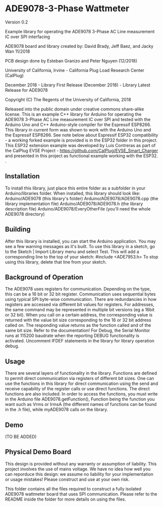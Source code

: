 # ADE9078-3-Phase Wattmeter

Version 0.2

Example library for operating the ADE9078 3-Phase AC Line measurement IC over SPI interfacing


ADE9078 board and library created by: David Brady, Jeff Baez, and Jacky Wan 11/2018

PCB design done by Esteban Granizo and Peter Nguyen (12/2018)

University of California, Irvine - California Plug Load Research Center (CalPlug)

December 2018 - Library First Release
(December 2018) - Library Latest Release for ADE9078

Copyright (C) The Regents of the University of California, 2018

Released into the public domain under creative commons share-alike license. This is an example C++ library for Arduino for operating the ADE9078 3-Phase AC Line measurement IC over SPI and tested with the Arduino Uno and C++ Arduino-style compiler for the Espressif ESP8266. This library in current form was shown to work with the Arduino Uno and the Espressif ESP8266.  See note below about Espressif ESP32 compatibility - a working forked example is provided is in the ESP32 folder in this project.  This ESP32 extension example was developed by Luis Contreras as part of the CalPlug EVSE Project - https://github.com/CalPlug/EVSE_Smart_Charger and presented in this project as functional example working with the ESP32.
.  

Installation
--------------------------------------------------------------------------------

To install this library, just place this entire folder as a subfolder in your
Arduino/libraries folder.
When installed, this library should look like:
Arduino/ADE9078              (this library's folder)
Arduino/ADE9078/ADE9078.cpp     (the library implementation file)
Arduino/ADE9078/ADE9078.h       (the library description file)
Arduino/ADE9078/EveryOtherFile  (you'll need the whole ADE9078 directory)

Building
--------------------------------------------------------------------------------

After this library is installed, you can start the Arduino application.
You may see a few warning messages as it's built.
To use this library in a sketch, go to the Sketch | Import Library menu and select Test. This will add a corresponding line to the top of your sketch: #include <ADE7953.h>
To stop using this library, delete that line from your sketch.

Background of Operation
--------------------------------------------------------------------------------

The ADE9078 uses registers for communication.  Depending on the type, this can be a 16 bit or 32 bit register.  Communication uses sequential bytes using typical SPI byte-wise communication.  There are redundancies in how registers are accessed via different bit values for registers.  For addresses, the same command may be represented in multiple bit versions (eg a 16bit or 32 bit). When you call on a certain address, the corresponding value is returned with the value bit size corresponding to the 16 or 32 bit address called on. The responding value returns as the function called and of the same bit size.  Refer to the documentation!  For Debug, the Serial Monitor runs at 115200 baudrate when the reporting DEBUG functionality is activated.  Uncomment IFDEF statements in the library for library operation debug.

Usage
--------------------------------------------------------------------------------

There are several layers of functionality in the library.  Functions are defined to permit direct communication via registers of different bit sizes.  One can use the functions in this library for direct communication using the send and receive capability of the register calls or use direct functions.  The direct functions are also included. In order to access the functions, you must write in the Arduino file ADE9078.getFunction(), Function being the function you want such as Vrms or IrmsA (the different names of functions can be found in the .h file), while myADE9078 calls on the library.

Demo
--------------------------------------------------------------------------------
(TO BE ADDED)

Physical Demo Board
----------
This design is provided without any warranty or assumption of liability.  This project involves the use of mains voltage.  We have no idea how well you can reporduce this design: we assume no liability for your implementation or usage mistakes! Please construct and use at your own risk.

This folder contains all the files required to construct a fully isolated ADE9078 wattmeter board that uses SPI communication. Please refer to the README inside the folder for more details on using the files.
